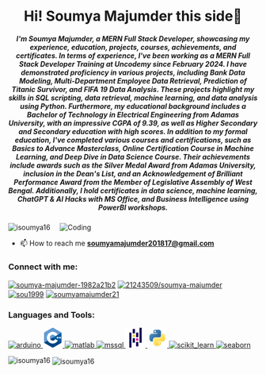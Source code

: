 <h1 align="center">Hi! Soumya Majumder this side👋</h1>
<h5 align="center">I'm Soumya Majumder, a MERN Full Stack Developer, showcasing my experience, education, projects, courses, achievements, and certificates. In terms of experience, I've been working as a MERN Full Stack Developer Training at Uncodemy since February 2024. I have demonstrated proficiency in various projects, including Bank Data Modeling, Multi-Department Employee Data Retrieval, Prediction of Titanic Survivor, and FIFA 19 Data Analysis. These projects highlight my skills in SQL scripting, data retrieval, machine learning, and data analysis using Python. Furthermore, my educational background includes a Bachelor of Technology in Electrical Engineering from Adamas University, with an impressive CGPA of 9.39, as well as Higher Secondary and Secondary education with high scores.
In addition to my formal education, I've completed various courses and certifications, such as Basics to Advance Masterclass, Online Certification Course in Machine Learning, and Deep Dive in Data Science Course. Their achievements include awards such as the Silver Medal Award from Adamas University, inclusion in the Dean's List, and an Acknowledgement of Brilliant Performance Award from the Member of Legislative Assembly of West Bengal. Additionally, I hold certificates in data science, machine learning, ChatGPT & AI Hacks with MS Office, and Business Intelligence using PowerBI workshops.</h5>

<img align="right" alt = "Coding" width="400" src = "https://camo.githubusercontent.com/a4c584bce1c41271485d28f92aaf9f581b3c88b68ca723b6edfd58b4ba988c2b/68747470733a2f2f63646e2e6472696262626c652e636f6d2f75736572732f313138373833362f73637265656e73686f74732f363533393432392f70726f6772616d65722e676966">

<p align="left"> <img src="https://komarev.com/ghpvc/?username=isoumya16&label=Profile%20views&color=0e75b6&style=flat" alt="isoumya16" /> </p>

- 📫 How to reach me **soumyamajumder201817@gmail.com**

<h3 align="left">Connect with me:</h3>
<p align="left">
<a href="https://linkedin.com/in/soumya-majumder-1982a21b2" target="blank"><img align="center" src="https://raw.githubusercontent.com/rahuldkjain/github-profile-readme-generator/master/src/images/icons/Social/linked-in-alt.svg" alt="soumya-majumder-1982a21b2" height="30" width="40" /></a>
<a href="https://stackoverflow.com/users/21243509/soumya-majumder" target="blank"><img align="center" src="https://raw.githubusercontent.com/rahuldkjain/github-profile-readme-generator/master/src/images/icons/Social/stack-overflow.svg" alt="21243509/soumya-majumder" height="30" width="40" /></a>
<a href="https://kaggle.com/sou1999" target="blank"><img align="center" src="https://raw.githubusercontent.com/rahuldkjain/github-profile-readme-generator/master/src/images/icons/Social/kaggle.svg" alt="sou1999" height="30" width="40" /></a>
<a href="https://www.hackerrank.com/soumyamajumder21" target="blank"><img align="center" src="https://raw.githubusercontent.com/rahuldkjain/github-profile-readme-generator/master/src/images/icons/Social/hackerrank.svg" alt="soumyamajumder21" height="30" width="40" /></a>
</p>

<h3 align="left">Languages and Tools:</h3>
<p align="left"> <a href="https://www.arduino.cc/" target="_blank" rel="noreferrer"> <img src="https://cdn.worldvectorlogo.com/logos/arduino-1.svg" alt="arduino" width="40" height="40"/> </a> <a href="https://www.w3schools.com/cpp/" target="_blank" rel="noreferrer"> <img src="https://raw.githubusercontent.com/devicons/devicon/master/icons/cplusplus/cplusplus-original.svg" alt="cplusplus" width="40" height="40"/> </a> <a href="https://www.mathworks.com/" target="_blank" rel="noreferrer"> <img src="https://upload.wikimedia.org/wikipedia/commons/2/21/Matlab_Logo.png" alt="matlab" width="40" height="40"/> </a> <a href="https://www.microsoft.com/en-us/sql-server" target="_blank" rel="noreferrer"> <img src="https://www.svgrepo.com/show/303229/microsoft-sql-server-logo.svg" alt="mssql" width="40" height="40"/> </a> <a href="https://pandas.pydata.org/" target="_blank" rel="noreferrer"> <img src="https://raw.githubusercontent.com/devicons/devicon/2ae2a900d2f041da66e950e4d48052658d850630/icons/pandas/pandas-original.svg" alt="pandas" width="40" height="40"/> </a> <a href="https://www.python.org" target="_blank" rel="noreferrer"> <img src="https://raw.githubusercontent.com/devicons/devicon/master/icons/python/python-original.svg" alt="python" width="40" height="40"/> </a> <a href="https://scikit-learn.org/" target="_blank" rel="noreferrer"> <img src="https://upload.wikimedia.org/wikipedia/commons/0/05/Scikit_learn_logo_small.svg" alt="scikit_learn" width="40" height="40"/> </a> <a href="https://seaborn.pydata.org/" target="_blank" rel="noreferrer"> <img src="https://seaborn.pydata.org/_images/logo-mark-lightbg.svg" alt="seaborn" width="40" height="40"/> </a> </p>

<p><img align="left" src="https://github-readme-stats.vercel.app/api/top-langs?username=isoumya16&show_icons=true&locale=en&layout=compact" alt="isoumya16" /></p>

<p>&nbsp;<img align="center" src="https://github-readme-stats.vercel.app/api?username=isoumya16&show_icons=true&locale=en" alt="isoumya16" /></p>

